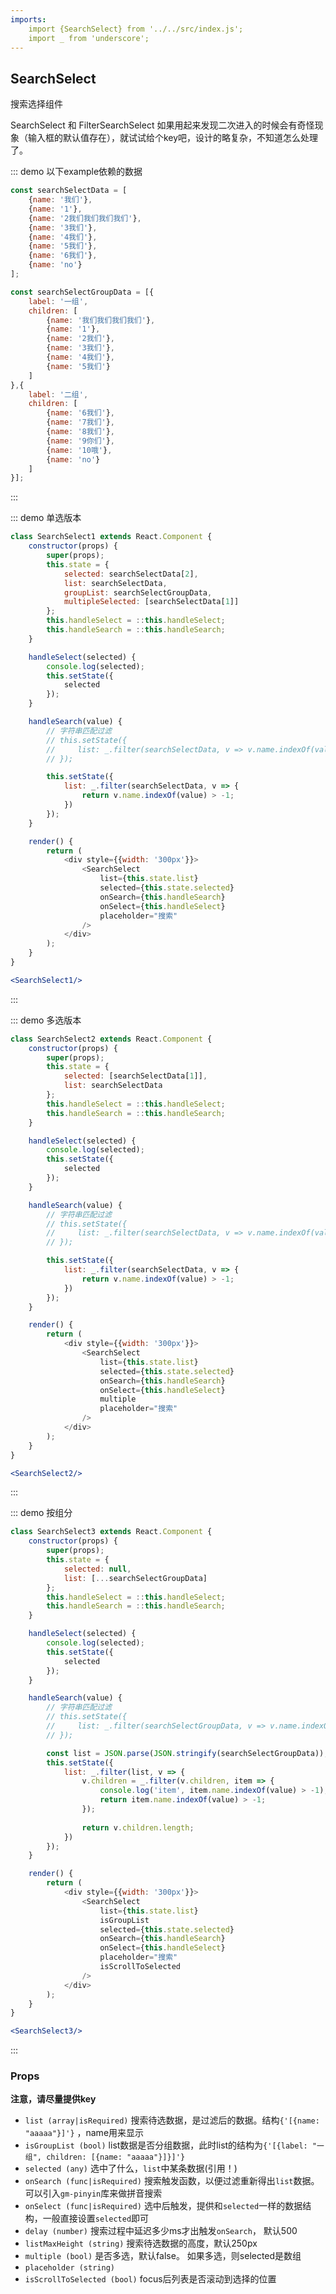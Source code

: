 ```yaml
---
imports:
    import {SearchSelect} from '../../src/index.js';
    import _ from 'underscore';
---
```

## SearchSelect

搜索选择组件

SearchSelect  和 FilterSearchSelect 如果用起来发现二次进入的时候会有奇怪现象（输入框的默认值存在），就试试给个key吧，设计的略复杂，不知道怎么处理了。

::: demo 以下example依赖的数据
```js
const searchSelectData = [
    {name: '我们'},
    {name: '1'},
    {name: '2我们我们我们我们'},
    {name: '3我们'},
    {name: '4我们'},
    {name: '5我们'},
    {name: '6我们'},
    {name: 'no'}
];

const searchSelectGroupData = [{
    label: '一组',
    children: [
        {name: '我们我们我们我们'},
        {name: '1'},
        {name: '2我们'},
        {name: '3我们'},
        {name: '4我们'},
        {name: '5我们'}
    ]
},{
    label: '二组',
    children: [
        {name: '6我们'},
        {name: '7我们'},
        {name: '8我们'},
        {name: '9你们'},
        {name: '10哦'},
        {name: 'no'}
    ]
}];
```
:::

::: demo 单选版本
```js
class SearchSelect1 extends React.Component {
    constructor(props) {
        super(props);
        this.state = {
            selected: searchSelectData[2],
            list: searchSelectData,
            groupList: searchSelectGroupData,
            multipleSelected: [searchSelectData[1]]
        };
        this.handleSelect = ::this.handleSelect;
        this.handleSearch = ::this.handleSearch;
    }

    handleSelect(selected) {
        console.log(selected);
        this.setState({
            selected
        });
    }

    handleSearch(value) {
        // 字符串匹配过滤
        // this.setState({
        //     list: _.filter(searchSelectData, v => v.name.indexOf(value) > -1)
        // });

        this.setState({
            list: _.filter(searchSelectData, v => {
                return v.name.indexOf(value) > -1;
            })
        });
    }

    render() {
        return (
            <div style={{width: '300px'}}>
                <SearchSelect
                    list={this.state.list}
                    selected={this.state.selected}
                    onSearch={this.handleSearch}
                    onSelect={this.handleSelect}
                    placeholder="搜索"
                />
            </div>
        );
    }
}
```
```jsx
<SearchSelect1/>
```
:::

::: demo 多选版本
```js
class SearchSelect2 extends React.Component {
    constructor(props) {
        super(props);
        this.state = {
            selected: [searchSelectData[1]],
            list: searchSelectData
        };
        this.handleSelect = ::this.handleSelect;
        this.handleSearch = ::this.handleSearch;
    }

    handleSelect(selected) {
        console.log(selected);
        this.setState({
            selected
        });
    }

    handleSearch(value) {
        // 字符串匹配过滤
        // this.setState({
        //     list: _.filter(searchSelectData, v => v.name.indexOf(value) > -1)
        // });

        this.setState({
            list: _.filter(searchSelectData, v => {
                return v.name.indexOf(value) > -1;
            })
        });
    }

    render() {
        return (
            <div style={{width: '300px'}}>
                <SearchSelect
                    list={this.state.list}
                    selected={this.state.selected}
                    onSearch={this.handleSearch}
                    onSelect={this.handleSelect}
                    multiple
                    placeholder="搜索"
                />
            </div>
        );
    }
}
```
```jsx
<SearchSelect2/>
```
:::

::: demo 按组分
```js
class SearchSelect3 extends React.Component {
    constructor(props) {
        super(props);
        this.state = {
            selected: null,
            list: [...searchSelectGroupData]
        };
        this.handleSelect = ::this.handleSelect;
        this.handleSearch = ::this.handleSearch;
    }

    handleSelect(selected) {
        console.log(selected);
        this.setState({
            selected
        });
    }

    handleSearch(value) {
        // 字符串匹配过滤
        // this.setState({
        //     list: _.filter(searchSelectGroupData, v => v.name.indexOf(value) > -1)
        // });

        const list = JSON.parse(JSON.stringify(searchSelectGroupData));
        this.setState({
            list: _.filter(list, v => {
                v.children = _.filter(v.children, item => {
                    console.log('item', item.name.indexOf(value) > -1);
                    return item.name.indexOf(value) > -1;
                });
                
                return v.children.length;
            })
        });
    }

    render() {
        return (
            <div style={{width: '300px'}}>
                <SearchSelect
                    list={this.state.list}
                    isGroupList
                    selected={this.state.selected}
                    onSearch={this.handleSearch}
                    onSelect={this.handleSelect}
                    placeholder="搜索"
                    isScrollToSelected
                />
            </div>
        );
    }
}
```
```jsx
<SearchSelect3/>
```
:::


### Props
**注意，请尽量提供key**
- `list (array|isRequired)` 搜索待选数据，是过滤后的数据。结构`{'[{name: "aaaaa"}]'}` ，name用来显示
- `isGroupList (bool)` list数据是否分组数据，此时list的结构为`{'[{label: "一组", children: [{name: "aaaaa"}]}]'}`
- `selected (any)` 选中了什么，`list`中某条数据(引用！)
- `onSearch (func|isRequired)` 搜索触发函数，以便过滤重新得出`list`数据。 可以引入`gm-pinyin`库来做拼音搜索
- `onSelect (func|isRequired)` 选中后触发，提供和`selected`一样的数据结构，一般直接设置`selected`即可
- `delay (number)` 搜索过程中延迟多少ms才出触发`onSearch`， 默认500
- `listMaxHeight (string)` 搜索待选数据的高度，默认250px
- `multiple (bool)` 是否多选，默认false。 如果多选，则selected是数组
- `placeholder (string)`
- `isScrollToSelected (bool)` focus后列表是否滚动到选择的位置